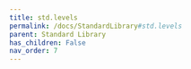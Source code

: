 ```yaml
---
title: std.levels
permalink: /docs/StandardLibrary#std.levels
parent: Standard Library
has_children: False
nav_order: 7
---
```

